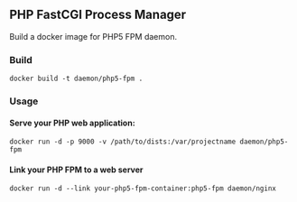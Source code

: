 ## PHP FastCGI Process Manager

Build a docker image for PHP5 FPM daemon.

### Build

    docker build -t daemon/php5-fpm .

### Usage

#### Serve your PHP web application:

    docker run -d -p 9000 -v /path/to/dists:/var/projectname daemon/php5-fpm

#### Link your PHP FPM to a web server

    docker run -d --link your-php5-fpm-container:php5-fpm daemon/nginx

